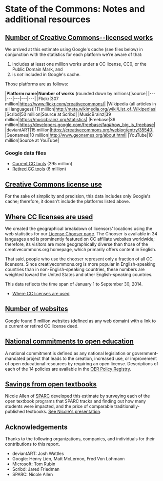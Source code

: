 State of the Commons: Notes and additional resources
============================

[Number of Creative Commons--licensed works](http://stateof.creativecommons.org/#numberofworks)
----------------------------

We arrived at this estimate using Google's cache (see files below) in conjunction with the statistics for each platform we're aware of that:

1. includes at least one million works under a CC license, CC0, or the Public Domain Mark, and
2. is *not* included in Google's cache.

Those platforms are as follows:

|**Platform name**|**Number of works** (rounded down by millions)|source|
|---|---|---|---|---|
|Flickr|307 million|https://www.flickr.com/creativecommons/|
|Wikipedia (all articles in all languages)|111 million|http://meta.wikimedia.org/wiki/List_of_Wikipedias|
|Scribd|50 million|Source at Scribd|
|MusicBrainz|39 million|https://musicbrainz.org/statistics|
|Freebase|39 million|https://developers.google.com/freebase/faq#how_big_is_freebase|
|deviantART|15 million|https://creativecommons.org/weblog/entry/35540|
|Geonames|10 million|http://www.geonames.org/about.html|
|YouTube|10 million|Source at YouTube|

### Google data files
* [Current CC tools](https://github.com/creativecommons/stateofthe/blob/master/data/google-currenttools.csv) (295 million)
* [Retired CC tools](https://github.com/creativecommons/stateofthe/blob/master/data/google-retiredtools.csv) (6 million)

[Creative Commons license use](http://stateof.creativecommons.org/#licenses)
----------------------------

For the sake of simplicity and precision, this data includes only Google's cache; therefore, it doesn't include the platforms listed above.

[Where CC licenses are used](https://stateof.creativecommons.org/#map)
----------------------------

We created the geographical breakdown of licensors' locations using the web statistics for our [License Chooser page](http://creativecommons.org/choose/). The Chooser is available in 34 languages and is prominently featured on CC affiliate websites worldwide; therefore, its visitors are more geographically diverse than those of the creativecommons.org homepage, which primarily offers content in English.

That said, people who use the chooser represent only a fraction of all CC licensors. Since creativecommons.org is more popular in English-speaking countries than in non-English-speaking countries, these numbers are weighted toward the United States and other English-speaking countries.

This data reflects the time span of January 1 to September 30, 2014.

* [Where CC licenses are used](https://github.com/creativecommons/stateofthe/blob/master/data/wherecclicensesareused.csv)

[Number of websites](https://stateof.creativecommons.org/#websites)
----------------------------

Google found 9 million websites (defined as any web domain) with a link to a current or retired CC license deed.

[National commitments to open education](https://stateof.creativecommons.org/#oerpolicies)
----------------------------

A national commitment is defined as any national legislation or government-mandated project that leads to the creation, increased use, or improvement of open educational resources by requiring an open license. Descriptions of each of the 14 policies are available in the [OER Policy Registry](https://wiki.creativecommons.org/OER_Policy_Registry).

[Savings from open textbooks](https://stateof.creativecommons.org/#oersavings)
----------------------------

Nicole Allen of [SPARC](http://www.sparc.arl.org/) developed this estimate by surveying each of the open textbook programs that SPARC tracks and finding out how many students were impacted, and the price of comparable traditionally-published textbooks. [See Nicole's presentation](http://www.slideshare.net/txtbks/billion-dollar-keynote).

Acknowledgements
----------------------------
Thanks to the following organizations, companies, and individuals for their contributions to this report.

* deviantART: Josh Wattles
* Google: Henry Lien, Matt McLernon, Fred Von Lohmann
* Microsoft: Tom Rubin
* Scribd: Jared Friedman
* SPARC: Nicole Allen